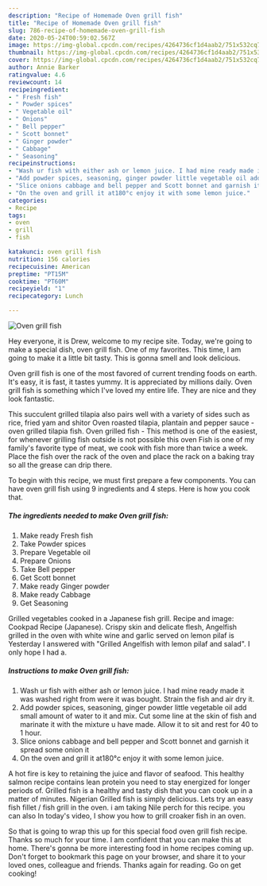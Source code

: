 ```yaml
---
description: "Recipe of Homemade Oven grill fish"
title: "Recipe of Homemade Oven grill fish"
slug: 786-recipe-of-homemade-oven-grill-fish
date: 2020-05-24T00:59:02.567Z
image: https://img-global.cpcdn.com/recipes/4264736cf1d4aab2/751x532cq70/oven-grill-fish-recipe-main-photo.jpg
thumbnail: https://img-global.cpcdn.com/recipes/4264736cf1d4aab2/751x532cq70/oven-grill-fish-recipe-main-photo.jpg
cover: https://img-global.cpcdn.com/recipes/4264736cf1d4aab2/751x532cq70/oven-grill-fish-recipe-main-photo.jpg
author: Annie Barker
ratingvalue: 4.6
reviewcount: 14
recipeingredient:
- " Fresh fish"
- " Powder spices"
- " Vegetable oil"
- " Onions"
- " Bell pepper"
- " Scott bonnet"
- " Ginger powder"
- " Cabbage"
- " Seasoning"
recipeinstructions:
- "Wash ur fish with either ash or lemon juice. I had mine ready made it was washed right from were it was bought. Strain the fish and air dry it."
- "Add powder spices, seasoning, ginger powder little vegetable oil add small amount of water to it and mix. Cut some line at the skin of fish and marinate it with the mixture u have made. Allow it to sit and rest for 40 to 1 hour."
- "Slice onions cabbage and bell pepper and Scott bonnet and garnish it spread some onion it"
- "On the oven and grill it at180°c enjoy it with some lemon juice."
categories:
- Recipe
tags:
- oven
- grill
- fish

katakunci: oven grill fish 
nutrition: 156 calories
recipecuisine: American
preptime: "PT15M"
cooktime: "PT60M"
recipeyield: "1"
recipecategory: Lunch

---
```



![Oven grill fish](https://img-global.cpcdn.com/recipes/4264736cf1d4aab2/751x532cq70/oven-grill-fish-recipe-main-photo.jpg)

Hey everyone, it is Drew, welcome to my recipe site. Today, we're going to make a special dish, oven grill fish. One of my favorites. This time, I am going to make it a little bit tasty. This is gonna smell and look delicious.

Oven grill fish is one of the most favored of current trending foods on earth. It's easy, it is fast, it tastes yummy. It is appreciated by millions daily. Oven grill fish is something which I've loved my entire life. They are nice and they look fantastic.

This succulent grilled tilapia also pairs well with a variety of sides such as rice, fried yam and shitor Oven roasted tilapia, plantain and pepper sauce - oven grilled tilapia fish. Oven grilled fish - This method is one of the easiest, for whenever grilling fish outside is not possible this oven Fish is one of my family&#39;s favorite type of meat, we cook with fish more than twice a week. Place the fish over the rack of the oven and place the rack on a baking tray so all the grease can drip there.


To begin with this recipe, we must first prepare a few components. You can have oven grill fish using 9 ingredients and 4 steps. Here is how you cook that.

<!--inarticleads1-->

##### The ingredients needed to make Oven grill fish:

1. Make ready  Fresh fish
1. Take  Powder spices
1. Prepare  Vegetable oil
1. Prepare  Onions
1. Take  Bell pepper
1. Get  Scott bonnet
1. Make ready  Ginger powder
1. Make ready  Cabbage
1. Get  Seasoning


Grilled vegetables cooked in a Japanese fish grill. Recipe and image: Cookpad Recipe (Japanese). Crispy skin and delicate flesh, Angelfish grilled in the oven with white wine and garlic served on lemon pilaf is Yesterday I answered with &#34;Grilled Angelfish with lemon pilaf and salad&#34;. I only hope I had a. 

<!--inarticleads2-->

##### Instructions to make Oven grill fish:

1. Wash ur fish with either ash or lemon juice. I had mine ready made it was washed right from were it was bought. Strain the fish and air dry it.
1. Add powder spices, seasoning, ginger powder little vegetable oil add small amount of water to it and mix. Cut some line at the skin of fish and marinate it with the mixture u have made. Allow it to sit and rest for 40 to 1 hour.
1. Slice onions cabbage and bell pepper and Scott bonnet and garnish it spread some onion it
1. On the oven and grill it at180°c enjoy it with some lemon juice.


A hot fire is key to retaining the juice and flavor of seafood. This healthy salmon recipe contains lean protein you need to stay energized for longer periods of. Grilled fish is a healthy and tasty dish that you can cook up in a matter of minutes. Nigerian Grilled fish is simply delicious. Lets try an easy fish fillet / fish grill in the oven. i am taking Nile perch for this recipe. you can also In today&#39;s video, I show you how to grill croaker fish in an oven. 

So that is going to wrap this up for this special food oven grill fish recipe. Thanks so much for your time. I am confident that you can make this at home. There's gonna be more interesting food in home recipes coming up. Don't forget to bookmark this page on your browser, and share it to your loved ones, colleague and friends. Thanks again for reading. Go on get cooking!
